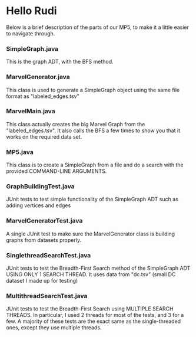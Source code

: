 Hello Rudi
===
Below is a brief description of the parts of our MP5, to make it a little easier to navigate through.

### SimpleGraph.java 

This is the graph ADT, with the BFS method.

### MarvelGenerator.java

This class is used to generate a SimpleGraph object using the same file format as "labeled_edges.tsv"

### MarvelMain.java

This class actually creates the big Marvel Graph from the "labeled_edges.tsv". It also calls the BFS a few times to show you that it works on the required data set.

### MP5.java

This class is to create a SimpleGraph from a file and do a search with the provided COMMAND-LINE ARGUMENTS.



### GraphBuildingTest.java

JUnit tests to test simple functionality of the SimpleGraph ADT such as adding vertices and edges

### MarvelGeneratorTest.java

A single JUnit test to make sure the MarvelGenerator class is building graphs from datasets properly. 

### SinglethreadSearchTest.java

JUnit tests to test the Breadth-First Search method of the SimpleGraph ADT USING ONLY 1 SEARCH THREAD. It uses data from "dc.tsv" (small DC dataset I made up for testing)

### MultithreadSearchTest.java

JUnit tests to test the Breadth-First Search using MULTIPLE SEARCH THREADS. In particular, I used 2 threads for most of the tests, and 3 for a few.
 A majority of these tests are the exact same as the single-threaded ones, except they use multiple threads.

